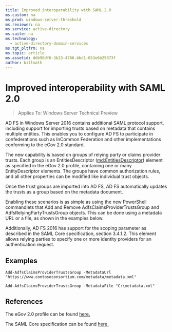 ```yaml
---
title: Improved interoperability with SAML 2.0
ms.custom: na
ms.prod: windows-server-threshold
ms.reviewer: na
ms.service: active-directory
ms.suite: na
ms.technology: 
  - active-directory-domain-services
ms.tgt_pltfrm: na
ms.topic: article
ms.assetid: ddb90df6-3b23-4766-bbd1-053e6b25873f
author: billmath
---
```

# Improved interoperability with SAML 2.0

>Applies To: Windows Server Technical Preview

  
AD FS in Windows Server 2016 contains additional SAML protocol support, including support for importing trusts based on metadata that contains multiple entities.  This enables you to configure AD FS to participate in confederations such as InCommon Federation and other implementations conforming to the eGov 2.0 standard.   
  
The new capability is based on groups of relying party or claims provider trusts. Each group is an EntitiesDescriptor (<md:EntitiesDescriptor>) element as specified in the eGov 2.0 profile, containing one or many EntityDescriptor elements.  The groups have common authorization rules, and all other properties can be modified like individual trust objects.  
  
Once the trust groups are imported into AD FS, AD FS automatically updates the trusts as a group based on the metadata document.  
  
Enabling these scenarios is as simple as using the new PowerShell commandlets that Add and Remove AdfsClaimsProviderTrustsGroup and AdfsRelyingPartyTrustsGroup objects. This can be done using a metadata URL or a file, as shown in the examples below.  
  
Additionally, AD FS 2016 has support for the scoping parameter as described in the SAML Core specification, section 3.4.1.2. This element allows relying parties to specify one or more identity providers for an authentication request.  
  
## Examples  
  
```  
Add-AdfsClaimsProviderTrustsGroup -MetadataUrl "https://www.contosoconsortium.com/metadata/metadata.xml"   
```  
  
  
  
```  
Add-AdfsClaimsProviderTrustsGroup -MetadataFile "C:\metadata.xml"   
```  
  
## References  
  
The eGov 2.0 profile can be found [here.](https://kantarainitiative.org/confluence/download/attachments/60817482/kantara-report-egov-saml2-profile-2.0.pdf?version=1&modificationDate=1345580916000&api=v2)  
  
The SAML Core specification can be found [here.](https://docs.oasis-open.org/security/saml/v2.0/saml-core-2.0-os.pdf)   



